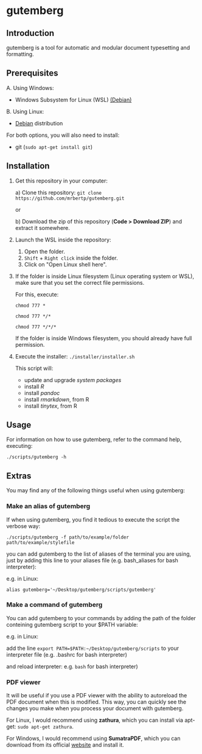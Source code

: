 # gutemberg

## Introduction

gutemberg is a tool for automatic and modular document typesetting and formatting.

## Prerequisites

A. Using Windows:
    
   - Windows Subsystem for Linux (WSL) [(Debian)](https://www.microsoft.com/store/productId/9MSVKQC78PK6)
    
B. Using Linux:
    
   - [Debian](www.debian.org) distribution

For both options, you will also need to install:

   - git (`sudo apt-get install git`)

## Installation

1. Get this repository in your computer:

    a) Clone this repository: `git clone https://github.com/mrbertp/gutemberg.git`

    or

    b) Download the zip of this repository (**Code > Download ZIP**) and extract it somewhere.

2. Launch the WSL inside the repository:

    1. Open the folder.
    2. `Shift` + `Right click` inside the folder.
    3. Click on "Open Linux shell here".

3. If the folder is inside Linux filesystem (Linux operating system or WSL), make sure that you set the correct file permissions.

    For this, execute:
    
    `chmod 777 *`
    
    `chmod 777 */*`
    
    `chmod 777 */*/*`
    
   If the folder is inside Windows filesystem, you should already have full permission.

4. Execute the installer: `./installer/installer.sh`

    This script will:
    
      - update and upgrade *system packages*
      - install *R*
      - install *pandoc*
      - install *rmarkdown*, from R
      - install *tinytex*, from R

## Usage

For information on how to use gutemberg, refer to the command help, executing:

`./scripts/gutemberg -h`

## Extras

You may find any of the following things useful when using gutemberg:

### Make an alias of gutemberg

If when using gutemberg, you find it tedious to execute the script the verbose way:

`./scripts/gutemberg -f path/to/example/folder path/to/example/stylefile`

you can add gutemberg to the list of aliases of the terminal you are using, just by adding this line to your aliases file (e.g. bash_aliases for bash interpreter):

e.g. in Linux:

`alias gutemberg='~/Desktop/gutemberg/scripts/gutemberg'`

### Make a command of gutemberg

You can add gutemberg to your commands by adding the path of the folder conteining gutemberg script to your $PATH variable:

e.g. in Linux:

add the line `export PATH=$PATH:~/Desktop/gutemberg/scripts` to your interpreter file (e.g. .bashrc for bash interpreter)

and reload interpreter: e.g. `bash` for bash interpreter)

### PDF viewer

It will be useful if you use a PDF viewer with the ability to autoreload the PDF document when this is modified. This way, you can quickly see the changes you make when you process your document with gutemberg.

For Linux, I would recommend using **zathura**, which you can install via apt-get: `sudo apt-get zathura`.

For Windows, I would recommend using **SumatraPDF**, which you can download from its official [website](https://www.sumatrapdfreader.org/free-pdf-reader) and install it.
